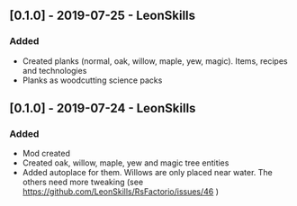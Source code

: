 ## [0.1.0] - 2019-07-25 - LeonSkills
### Added
- Created planks (normal, oak, willow, maple, yew, magic). Items, recipes and technologies
- Planks as woodcutting science packs

## [0.1.0] - 2019-07-24 - LeonSkills
### Added
- Mod created
- Created oak, willow, maple, yew and magic tree entities
- Added autoplace for them. Willows are only placed near water. The others need more tweaking (see https://github.com/LeonSkills/RsFactorio/issues/46 )